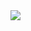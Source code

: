 <html>

<script src="https://ajax.googleapis.com/ajax/libs/jquery/2.1.1/jquery.min.js"></script>

<img src="{{site.baseurl}}/images/map.png" id="imageid">

  <script>
    document.getElementById("imageid").addEventListener('click', function (event) {
      bounds=this.getBoundingClientRect();
      var left=bounds.left;
      var top=bounds.top;
      var x = event.pageX - left;
      var y = event.pageY - top;
      var cw=this.clientWidth
      var ch=this.clientHeight
      var iw=this.naturalWidth
      var ih=this.naturalHeight
      alert("mouse pos ("+x+", " +y+ ") | client image size: "+cw+" x "+ch+" | natural image size: "+iw+" x "+ih );
    });
  </script>

</html>